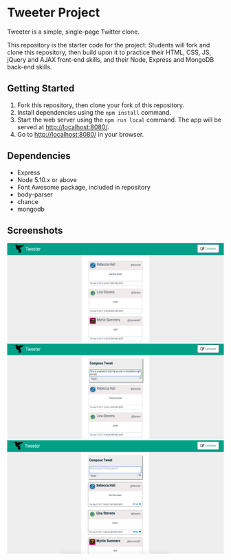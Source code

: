 # Tweeter Project

Tweeter is a simple, single-page Twitter clone.

This repository is the starter code for the project: Students will fork and clone this repository, then build upon it to practice their HTML, CSS, JS, jQuery and AJAX front-end skills, and their Node, Express and MongoDB back-end skills.

## Getting Started

1. Fork this repository, then clone your fork of this repository.
2. Install dependencies using the `npm install` command.
3. Start the web server using the `npm run local` command. The app will be served at <http://localhost:8080/>.
4. Go to <http://localhost:8080/> in your browser.

## Dependencies

- Express
- Node 5.10.x or above
- Font Awesome package, included in repository
- body-parser
- chance
- mongodb

## Screenshots

!["Screenshot of the compose tweet section hidden"](https://github.com/aliabji/tweeter/blob/master/docs/composeHidden.png)
!["Screensot of the compose tweet section showing with text showing the character counter functioning"](https://github.com/aliabji/tweeter/blob/master/docs/counterSample.png)
!["Screenshot of the hover state"](https://github.com/aliabji/tweeter/blob/master/docs/hoverState.png)